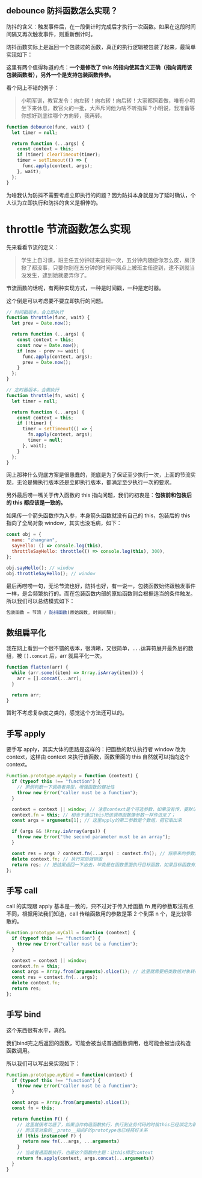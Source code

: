 ## debounce 防抖函数怎么实现？

防抖的含义：触发事件后，在一段倒计时完成后才执行一次函数。如果在这段时间间隔又再次触发事件，则重新倒计时。

防抖函数实际上是返回一个包装过的函数，真正的执行逻辑被包装了起来，最简单实现如下：

这里有两个值得称道的点：**一个是修改了 this 的指向使其含义正确（指向调用该包装函数者），另外一个是支持包装函数传参。**

看个网上不错的例子：

> 小明军训，教官发令：向左转！向右转！向后转！大家都照着做，唯有小明坐下来休息，教官火的一批，大声斥问他为啥不听指挥？小明说，我准备等你想好到底往哪个方向转，我再转。

```js
function debounce(func, wait) {
  let timer = null;

  return function (...args) {
    const context = this;
    if (timer) clearTimeout(timer);
    timer = setTimeout(() => {
      func.apply(context, args);
    }, wait);
  };
}
```

为啥我认为防抖不需要考虑立即执行的问题？因为防抖本身就是为了延时确认，个人认为立即执行和防抖的含义是相悖的。

# throttle 节流函数怎么实现

先来看看节流的定义：

> 学生上自习课，班主任五分钟过来巡视一次，五分钟内随便你怎么皮，房顶掀了都没事，只要你别在五分钟的时间间隔点上被班主任逮到，逮不到就当没发生，逮到她就要弄你了。

节流函数的话呢，有两种实现方式，一种是时间戳，一种是定时器。

这个倒是可以考虑要不要立即执行的问题。

```js
// 时间戳版本，会立即执行
function throttle(func, wait) {
  let prev = Date.now();

  return function (...args) {
    const context = this;
    const now = Date.now();
    if (now - prev >= wait) {
      func.apply(context, args);
      prev = Date.now();
    }
  };
}

// 定时器版本，会懒执行
function throttle(fn, wait) {
  let timer = null;

  return function (...args) {
    const context = this;
    if (!timer) {
      timer = setTimeout(() => {
        fn.apply(context, args);
        timer = null;
      }, wait);
    }
  };
}
```

网上那种什么兜底方案是很愚蠢的，兜底是为了保证至少执行一次，上面的节流实现，无论是懒执行版本还是立即执行版本，都满足至少执行一次的要求。

另外最后唠一嘴关于传入函数的 this 指向问题，我们的初衷是：**包装前和包装后的 this 都应该是一致的。**

如果传一个箭头函数作为入参，本身箭头函数就没有自己的 this，包装后的 this 指向了全局对象 window，其实也没毛病，如下：

```js
const obj = {
  name: "zhangnan",
  sayHello: () => console.log(this),
  throttleSayHello: throttle(() => console.log(this), 300),
};

obj.sayHello(); // window
obj.throttleSayHello(); // window
```

最后再唠唠一句，无论节流也好，防抖也好，有一说一，包装函数始终跟触发事件一样，是会频繁执行的。而在包装函数内部的原始函数则会根据适当的条件触发。所以我们可以总结模式如下：

```js
包装函数 = 节流 / 防抖函数(原始函数, 时间间隔);
```

## 数组扁平化

我在网上看到一个很不错的版本，很清晰，又很简单，`...`运算符展开最外层的数组，被 `[].concat` 后，arr 就扁平化一次。

```js
function flatten(arr) {
  while (arr.some((item) => Array.isArray(item))) {
    arr = [].concat(...arr);
  }

  return arr;
}
```

暂时不考虑复杂度之类的，感觉这个方法还可以的。

## 手写 apply

要手写 apply，其实大体的思路是这样的：把函数的默认执行者 window 改为 context，这样由 context 来执行该函数，函数里面的 this 自然就可以指向这个 context。

```js
Function.prototype.myApply = function (context) {
  if (typeof this !== "function") {
    // 照例判断一下调用者类型，增强函数的健壮性
    throw new Error("caller must be a function");
  }

  context = context || window; // 注意context是个可选参数，如果没有传，要默认整一个window上来顶
  context.fn = this; // 相当于通过this把该调用函数像参数一样传进来了；
  const args = arguments[1]; // 这里apply的第二参数是个数组，把它取出来

  if (args && !Array.isArray(args)) {
    throw new Error("the second parameter must be an array");
  }

  const res = args ? context.fn(...args) : context.fn(); // 将原来的参数放进去，并执行（注意：要解开apply强加的数组括号，目标函数的参数本来还是一个一个传的）
  delete context.fn; // 执行完后就销毁
  return res; // 把结果返回一下出去，毕竟是在函数里面执行目标函数，如果目标函数有返回值，不能在当前层函数吞掉
};
```

## 手写 call

call 的实现跟 apply 基本是一致的，只不过对于传入给函数 fn 用的参数取法有点不同，根据用法我们知道，call 传给函数用的参数是第 2 个到第 n 个，是比较零散的。

```js
Function.prototype.myCall = function (context) {
  if (typeof this !== "function") {
    throw new Error("caller must be a function");
  }

  context = context || window;
  context.fn = this;
  const args = Array.from(arguments).slice(1); // 这里就需要把类数组对象转成真数组，才能调slice方法切割目标函数的入参
  const res = context.fn(...args);
  delete context.fn;
  return res;
};
```

## 手写 bind

这个东西很有水平，真的。

我们bind完之后返回的函数，可能会被当成普通函数调用，也可能会被当成构造函数调用。

所以我们可以写出来实现如下：

```js
Function.prototype.myBind = function(context) {
  if (typeof this !== "function") {
    throw new Error("caller must be a function");
  }

  const args = Array.from(arguments).slice(1);
  const fn = this;

  return function F() {
    // 这里就很考功底了，如果当作构造函数执行，执行到业务代码的时候this已经绑定为新的空对象
    // 而该空对象的__proto__指向F的prototype也已经搭好关系
    if (this instanceof F) {
      return new fn(...args, ...arguments)
    }
    // 当成普通函数执行，也是这个函数的主题：让this绑定context
    return fn.apply(context, args.concat(...arguments))
  }
}
```